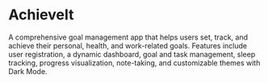 # AchieveIt
A comprehensive goal management app that helps users set, track, and achieve their personal, health, and work-related goals. Features include user registration, a dynamic dashboard, goal and task management, sleep tracking, progress visualization, note-taking, and customizable themes with Dark Mode.
